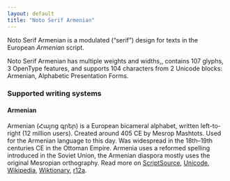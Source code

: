 ```yaml
---
layout: default
title: "Noto Serif Armenian"
---
```

Noto Serif Armenian is a modulated (“serif”) design for texts in the European _Armenian_ script. 

Noto Serif Armenian has multiple weights and widths,, contains 107 glyphs, 3 OpenType features, and supports 104 characters from 2 Unicode blocks: Armenian, Alphabetic Presentation Forms.


### Supported writing systems


#### Armenian

Armenian (<span class='autonym'>Հայոց գրեր</span>) is a European bicameral alphabet, written left-to-right (12 million users). Created around 405 CE by Mesrop Mashtots. Used for the Armenian language to this day. Was widespread in the 18th–19th centuries CE in the Ottoman Empire. Armenia uses a reformed spelling introduced in the Soviet Union, the Armenian diaspora mostly uses the original Mesropian orthography. Read more on [ScriptSource](https://scriptsource.org/scr/Armn), [Unicode](https://www.unicode.org/versions/Unicode13.0.0/ch07.pdf#G3334), [Wikipedia](https://en.wikipedia.org/wiki/ISO_15924:Armn), [Wiktionary](https://en.wiktionary.org/wiki/Category:Armenian_script), [r12a](https://r12a.github.io/scripts/links?iso=Armn).

